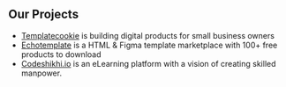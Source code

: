 ## Our Projects
- [Templatecookie](https://templatecookie.com) is building digital products for small business owners
- [Echotemplate](https://echotemplate.com) is a HTML & Figma template marketplace with 100+ free products to download
- [Codeshikhi.io](https://youtube.com/@codeshikhi) is an eLearning platform with a vision of creating skilled manpower. 

